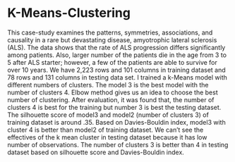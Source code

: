 # K-Means-Clustering
This case-study examines the patterns, symmetries, associations, and causality in a rare but devastating disease, amyotrophic lateral sclerosis (ALS). The data shows that the rate of ALS progression differs significantly among patients. Also, larger number of the patients die in the age from 3 to 5 after ALS starter; however, a few of the patients are able to survive for over 10 years. We have 2,223 rows and 101 columns in training dataset and 78 rows and 131 columns in testing data set. I trained a k-Means model with different numbers of clusters. The model 3 is the best model with the number of clusters 4. Elbow method gives us an idea to choose the best number of clustering. After evaluation, it was found that, the number of clusters 4 is best for the training but number 3 is best the testing dataset. The silhouette score of model3 and model2 (number of clusters 3) of training dataset is around .35. Based on Davies-Bouldin index, model3 with cluster 4 is better than model2 of training dataset. We can’t see the effectives of the k mean cluster in testing dataset because it has low number of observations. The number of clusters 3 is better than 4 in testing dataset based on silhouette score and Davies-Bouldin index. 